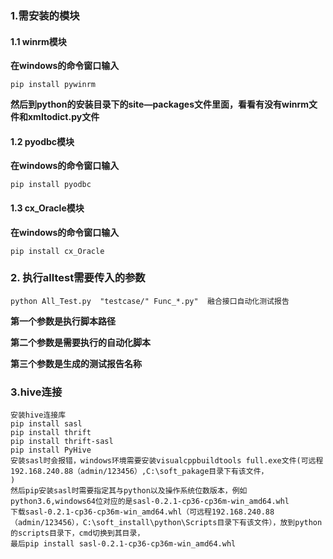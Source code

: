 ### 1.需安装的模块

#### 1.1 winrm模块

****在windows的命令窗口输入****

```
pip install pywinrm
```

****然后到python的安装目录下的site—packages文件里面，看看有没有winrm文件和xmltodict.py文件****
#### 1.2 pyodbc模块

****在windows的命令窗口输入****

```
pip install pyodbc
```
#### 1.3 cx_Oracle模块

****在windows的命令窗口输入****

```
pip install cx_Oracle
```

### 2. 执行alltest需要传入的参数

```
python All_Test.py  "testcase/" Func_*.py"  融合接口自动化测试报告
```
****第一个参数是执行脚本路径****

****第二个参数是需要执行的自动化脚本****

****第三个参数是生成的测试报告名称****

### 3.hive连接
```
安装hive连接库
pip install sasl
pip install thrift
pip install thrift-sasl
pip install PyHive
安装sasl时会报错，windows环境需要安装visualcppbuildtools full.exe文件(可远程192.168.240.88（admin/123456）,C:\soft_pakage目录下有该文件，
)
然后pip安装sasl时需要指定其与python以及操作系统位数版本，例如python3.6,windows64位对应的是sasl-0.2.1-cp36-cp36m-win_amd64.whl
下载sasl-0.2.1-cp36-cp36m-win_amd64.whl（可远程192.168.240.88（admin/123456），C:\soft_install\python\Scripts目录下有该文件），放到python的scripts目录下，cmd切换到其目录，
最后pip install sasl-0.2.1-cp36-cp36m-win_amd64.whl
```

